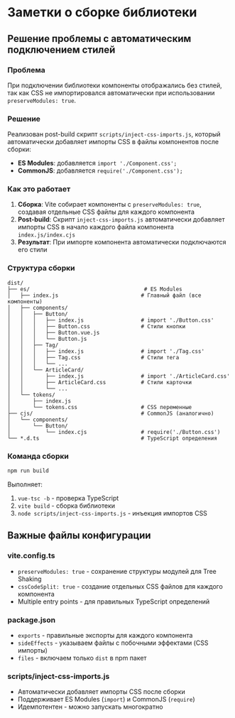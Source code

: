 # Заметки о сборке библиотеки

## Решение проблемы с автоматическим подключением стилей

### Проблема
При подключении библиотеки компоненты отображались без стилей, так как CSS не импортировался автоматически при использовании `preserveModules: true`.

### Решение
Реализован post-build скрипт `scripts/inject-css-imports.js`, который автоматически добавляет импорты CSS в файлы компонентов после сборки:

- **ES Modules**: добавляется `import './Component.css';`
- **CommonJS**: добавляется `require('./Component.css');`

### Как это работает

1. **Сборка**: Vite собирает компоненты с `preserveModules: true`, создавая отдельные CSS файлы для каждого компонента
2. **Post-build**: Скрипт `inject-css-imports.js` автоматически добавляет импорты CSS в начало каждого файла компонента `index.js/index.cjs`
3. **Результат**: При импорте компонента автоматически подключаются его стили

### Структура сборки

```
dist/
├── es/                                    # ES Modules
│   ├── index.js                          # Главный файл (все компоненты)
│   ├── components/
│   │   ├── Button/
│   │   │   ├── index.js                  # import './Button.css'
│   │   │   ├── Button.css                # Стили кнопки
│   │   │   ├── Button.vue.js
│   │   │   └── Button.js
│   │   ├── Tag/
│   │   │   ├── index.js                  # import './Tag.css'
│   │   │   ├── Tag.css                   # Стили тега
│   │   │   └── ...
│   │   └── ArticleCard/
│   │       ├── index.js                  # import './ArticleCard.css'
│   │       ├── ArticleCard.css           # Стили карточки
│   │       └── ...
│   └── tokens/
│       ├── index.js
│       └── tokens.css                    # CSS переменные
├── cjs/                                  # CommonJS (аналогично)
│   └── components/
│       └── Button/
│           └── index.cjs                 # require('./Button.css')
└── *.d.ts                                # TypeScript определения
```

### Команда сборки

```bash
npm run build
```

Выполняет:
1. `vue-tsc -b` - проверка TypeScript
2. `vite build` - сборка библиотеки
3. `node scripts/inject-css-imports.js` - инъекция импортов CSS

## Важные файлы конфигурации

### vite.config.ts
- `preserveModules: true` - сохранение структуры модулей для Tree Shaking
- `cssCodeSplit: true` - создание отдельных CSS файлов для каждого компонента
- Multiple entry points - для правильных TypeScript определений

### package.json
- `exports` - правильные экспорты для каждого компонента
- `sideEffects` - указываем файлы с побочными эффектами (CSS импорты)
- `files` - включаем только `dist` в npm пакет

### scripts/inject-css-imports.js
- Автоматически добавляет импорты CSS после сборки
- Поддерживает ES Modules (`import`) и CommonJS (`require`)
- Идемпотентен - можно запускать многократно

